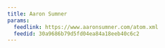 ```yaml
---
title: Aaron Sumner
params:
  feedlink: https://www.aaronsumner.com/atom.xml
  feedid: 30a9686b79d5fd04ea84a18eeb40c6c2
---
```

